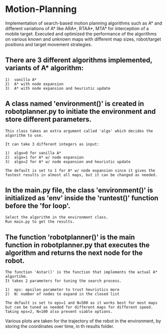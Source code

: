 # Motion-Planning
Implementation of search-based motion planning algorithms such as A* and different variations of A* like ARA*, RTAA*, MTA* for interception of a mobile target. Executed and optimized the performance of the algorithms on various known and unknown maps with different map sizes, robot/target positions and target movement strategies.

##   There are 3 different algorithms implemented, variants of A* algorithm:

    1)  vanilla A*
    2)  A* with node expansion
    3)  A* with node expansion and heuristic update

##   A class named 'environment()' is created in robotplanner.py to initiate the environment and store different parameters.
    This class takes an extra argument called 'algo' which decides the algorithm to use.
    
    It can take 3 different integers as input:

    1)  algo=0 for vanilla A*
    2)  algo=1 for A* w/ node expansion
    3)  algo=2 for A* w/ node expansion and heuristic update
    
    The default is set to 1 for A* w/ node expansion since it gives the fastest results in almost all maps, but it can be changed as needed.

##   In the main.py file, the class 'environment()' is initialized as 'env' inside the 'runtest()' function before the 'for loop'. 
    Select the algorithm in the environment class.
    Run main.py to get the results.

##    The function 'robotplanner()' is the main function in robotplanner.py that executes the algorithm and returns the next node for the robot.

    The function 'Astar()' is the function that implements the actual A* algortihm.
    It takes 2 parameters for tuning the search process.

    1)  eps: epsilon parameter to trust heuristics more
    2)  N: number of nodes to expand in the closed list

    The default is set to eps=1 and N=500 as it works best for most maps but can be tuned as needed for different maps for different speed.
    Taking eps=2, N=100 also present viable options.

Various plots are taken for the trajectory of the robot in the environment, by storing the coordinates over time, in th results folder.

